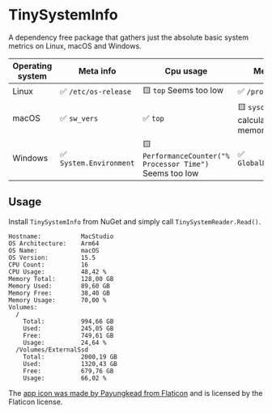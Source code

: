 # TinySystemInfo

A dependency free package that gathers just the absolute basic system metrics on Linux, macOS and Windows.

|Operating system|Meta info|Cpu usage|Memory usage|
|-|-|-|-|
|Linux|✅ `/etc/os-release`|🟨 `top` Seems too low|✅ `/proc/meminfo`|
|macOS|✅ `sw_vers`|✅ `top`|🟨 `sysctl` Incorrect, calculated from memory pressure|
|Windows|✅ `System.Environment`|🟨 `PerformanceCounter("% Processor Time")` Seems too low|✅ `GlobalMemoryStatusEx()`|

## Usage

Install `TinySystemInfo` from NuGet and simply call `TinySystemReader.Read()`.

``` plaintext
Hostname:           MacStudio
OS Architecture:    Arm64
OS Name:            macOS
OS Version:         15.5
CPU Count:          16
CPU Usage:          48,42 %
Memory Total:       128,00 GB
Memory Used:        89,60 GB
Memory Free:        38,40 GB
Memory Usage:       70,00 %
Volumes:
  /
    Total:          994,66 GB
    Used:           245,05 GB
    Free:           749,61 GB
    Usage:          24,64 %
  /Volumes/ExternalSsd
    Total:          2000,19 GB
    Used:           1320,43 GB
    Free:           679,76 GB
    Usage:          66,02 %
```

The [app icon was made by Payungkead from Flaticon](https://www.flaticon.com/free-icon/circuit_2479550) and is licensed by the Flaticon license.
